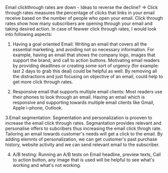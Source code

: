 Email clickthrough rates are down - Ideas to reverse the decline?
=> Click through rates measures the percentage of clicks that links in your email receive based on the number of people who open your email. Click through rates show how many subscribers are opening through your email and taking desired action. In case of fewwer click through rates, I would look into following aspects:

1. Having a goal oriented Email:
Writing an email that covers all the essential marketing, and avoiding not so necessary information. For example, having an email that shows the company logo, images that support the brand, and call to action buttons. Motivating email readers by providing deadlines or creating some sort of urgency (for example: last 2 days to grab this deal) could be helpful as well. By removing all the distractions and just focusing on objective of an email, could help to get more click through rates. 

2. Responsive email that supports multiple email clients:
Most readers use their phones to look through an email. Having an email which is responsive and supporting towards multiple email clients like Gmail, Apple i-phone, Outlook. 

3.Email segmentation: 
Segmentation and personalization is prooven to increase the email click through rates. Segmantation provides relevant and personalise offers to subcribers thus increasing the email click throgh rate. Tailoring an email towards customer's needs will get a click to the email. By adding elemnts of personalization, we can get customer's past purchase history, website activity and we can send relevant email to the subscriber. 

4. A/B testing:
Running an A/B tests on Email headline, preview texts, Call to action button, any image that is used will be helpful to see what's working and what's not working. 
